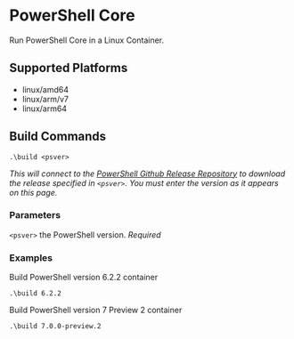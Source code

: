 # PowerShell Core
Run PowerShell Core in a Linux Container.

## Supported Platforms
* linux/amd64
* linux/arm/v7
* linux/arm64

## Build Commands
```
.\build <psver>
```

_This will connect to the [PowerShell Github Release Repository](https://github.com/PowerShell/PowerShell/releases) to download the release specified in `<psver>`. You must enter the version as it appears on this page._

### Parameters
`<psver>` the PowerShell version. _Required_

### Examples
Build PowerShell version 6.2.2 container
```
.\build 6.2.2
```

Build PowerShell version 7 Preview 2 container
```
.\build 7.0.0-preview.2
```